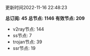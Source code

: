 更新时间2022-11-16 22:48:23

**总订阅: 45**
**总节点: 1146**
**有效节点: 209**
- v2ray节点: 144
- ss节点: 7
- trojan节点: 39
- ssr节点: 19
